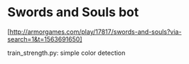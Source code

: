 # Swords and Souls bot
[http://armorgames.com/play/17817/swords-and-souls?via-search=1&t=1563691650]

train_strength.py: simple color detection
